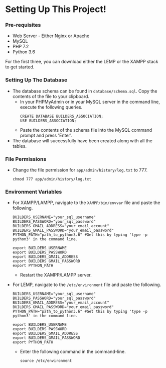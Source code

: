 # Setting Up This Project!

### Pre-requisites
* Web Server - Either Nginx or Apache
* MySQL
* PHP 7.2
* Python 3.6

For the first three, you can download either the LEMP or the XAMPP stack to get started.

### Setting Up The Database
* The database schema can be found in ```database/schema.sql```. Copy the contents of the file to your clipboard.
	* In your PHPMyAdmin or in your MySQL server in the command line, execute the following queries.
		```
		CREATE DATABASE BUILDERS_ASSOCIATION;
		USE BUILDERS_ASSOCIATION;
		```
	* Paste the contents of the schema file into the MySQL command prompt and press 'Enter'.
* The database will successfully have been created along with all the tables.

### File Permissions
* Change the file permission for ```app/admin/history/log.txt``` to 777.

	```chmod 777 app/admin/history/log.txt```

### Environment Variables
* For XAMPP/LAMPP, navigate to the ```XAMPP/bin/envvar``` file and paste the following.
	
	```
	BUILDERS_USERNAME="your_sql_username"
	BUILDERS_PASSWORD="your_sql_password"
	BUILDERS_GMAIL_ADDRESS="your_email_account"
	BUILDERS_GMAIL_PASSWORD="your_email_password"
	PYTHON_PATH="path_to_python3.6" #Get this by typing 'type -p python3' in the command line.
	
	export BUILDERS_USERNAME
	export BUILDERS_PASSWORD
	export BUILDERS_GMAIL_ADDRESS
	export BUILDERS_GMAIL_PASSWORD
	export PYTHON_PATH
	```
	
	* Restart the XAMPP/LAMPP server.

* For LEMP, navigate to the ```/etc/environment``` file and paste the following.

	```
	BUILDERS_USERNAME="your_sql_username"
	BUILDERS_PASSWORD="your_sql_password"
	BUILDERS_GMAIL_ADDRESS="your_email_account"
	BUILDERS_GMAIL_PASSWORD="your_email_password"
	PYTHON_PATH="path_to_python3.6" #Get this by typing 'type -p python3' in the command line.
	
	export BUILDERS_USERNAME
	export BUILDERS_PASSWORD
	export BUILDERS_GMAIL_ADDRESS
	export BUILDERS_GMAIL_PASSWORD
	export PYTHON_PATH
	```
	
	* Enter the following command in the command-line.
	
		```source /etc/environment```
